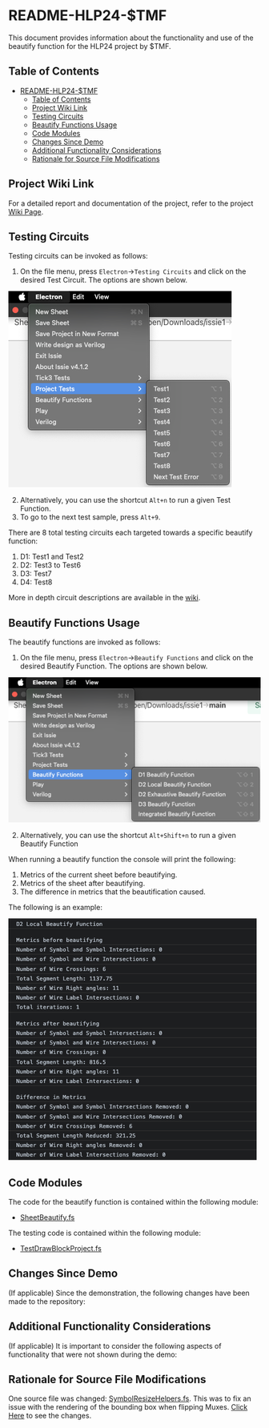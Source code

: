 # README-HLP24-$TMF

This document provides information about the functionality and use of the beautify function for the HLP24 project by $TMF.

## Table of Contents
- [README-HLP24-$TMF](#readme-hlp24-tmf)
  - [Table of Contents](#table-of-contents)
  - [Project Wiki Link](#project-wiki-link)
  - [Testing Circuits](#testing-circuits)
  - [Beautify Functions Usage](#beautify-functions-usage)
  - [Code Modules](#code-modules)
  - [Changes Since Demo](#changes-since-demo)
  - [Additional Functionality Considerations](#additional-functionality-considerations)
  - [Rationale for Source File Modifications](#rationale-for-source-file-modifications)

## Project Wiki Link
For a detailed report and documentation of the project, refer to the project [Wiki Page](https://github.com/ben-marconi/HLP-project/wiki).

## Testing Circuits
Testing circuits can be invoked as follows:
1. On the file menu, press `Electron`->`Testing Circuits` and click on the desired Test Circuit. The options are shown below.

![Test Circuits](./images/TestCircuits.png)

2. Alternatively, you can use the shortcut `Alt+n` to run a given Test Function. 
3. To go to the next test sample, press `Alt+9`. 
   
There are 8 total testing circuits each targeted towards a specific beautify function:
1. D1: Test1 and Test2
2. D2: Test3 to Test6
3. D3: Test7
4. D4: Test8

More in depth circuit descriptions are available in the [wiki](https://github.com/ben-marconi/HLP-project/wiki).

## Beautify Functions Usage
The beautify functions are invoked as follows: 
1. On the file menu, press `Electron`->`Beautify Functions` and click on the desired Beautify Function. The options are shown below.

![Alt text](./images/BeautifyFunctions.png "Optional title")

2. Alternatively, you can use the shortcut `Alt+Shift+n` to run a given Beautify Function

When running a beautify function the console will print the following:
1. Metrics of the current sheet before beautifying.
2. Metrics of the sheet after beautifying.
3. The difference in metrics that the beautification caused.

The following is an example:

![example metrics](./images/console.png)

## Code Modules
The code for the beautify function is contained within the following module: 
- [SheetBeautify.fs](./src/Renderer/DrawBlock/SheetBeautify.fs)

The testing code is contained within the following module: 
- [TestDrawBlockProject.fs](./src/Renderer/TestDrawBlockProject.fs)


## Changes Since Demo
(If applicable) Since the demonstration, the following changes have been made to the repository:


## Additional Functionality Considerations
(If applicable) It is important to consider the following aspects of functionality that were not shown during the demo:


## Rationale for Source File Modifications
One source file was changed: [SymbolResizeHelpers.fs](./src/Renderer/DrawBlock/SymbolResizeHelpers.fs). This was to fix an issue with the rendering of the bounding box when flipping Muxes. [Click Here](https://github.com/ben-marconi/HLP-project/commit/3f85db48355a4a710e57f126877db89d8a50a223) to see the changes.
